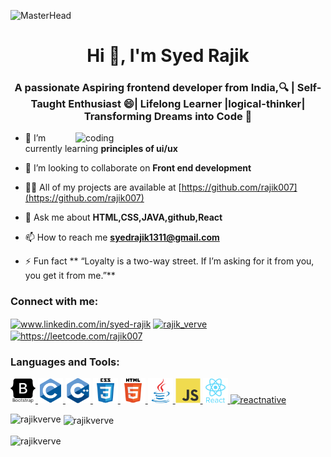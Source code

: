 ![MasterHead](https://pbs.twimg.com/media/EfSnekYWkAEs6mu?format=jpg&name=900x900)
<h1 align="center">Hi 👋, I'm Syed Rajik</h1>
<h3 align="center">A passionate Aspiring frontend developer from India,🔍 | Self-Taught Enthusiast 😄| Lifelong Learner |logical-thinker| Transforming Dreams into Code 🚀</h3>
<img align="right" alt="coding" width="400" src="https://camo.githubusercontent.com/19db51af5f90f1b152bc0b9078f5fe97053955be5074f03f17019c70345bdcdb/68747470733a2f2f6d69726f2e6d656469756d2e636f6d2f6d61782f313336302f302a37513379765349765f7430696f4a2d5a2e676966">


- 🌱 I’m currently learning **principles of ui/ux**

- 👯 I’m looking to collaborate on **Front end development**

- 👨‍💻 All of my projects are available at [https://github.com/rajik007](https://github.com/rajik007)

- 💬 Ask me about **HTML,CSS,JAVA,github,React**

- 📫 How to reach me **syedrajik1311@gmail.com**

- ⚡ Fun fact ** “Loyalty is a two-way street. If I’m asking for it from you, you get it from me.”**

<h3 align="left">Connect with me:</h3>
<p align="left">
<a href="https://linkedin.com/in/www.linkedin.com/in/syed-rajik" target="blank"><img align="center" src="https://raw.githubusercontent.com/rahuldkjain/github-profile-readme-generator/master/src/images/icons/Social/linked-in-alt.svg" alt="www.linkedin.com/in/syed-rajik" height="30" width="40" /></a>
<a href="https://instagram.com/rajik_verve" target="blank"><img align="center" src="https://raw.githubusercontent.com/rahuldkjain/github-profile-readme-generator/master/src/images/icons/Social/instagram.svg" alt="rajik_verve" height="30" width="40" /></a>
<a href="https://www.leetcode.com/https://leetcode.com/rajik007" target="blank"><img align="center" src="https://raw.githubusercontent.com/rahuldkjain/github-profile-readme-generator/master/src/images/icons/Social/leet-code.svg" alt="https://leetcode.com/rajik007" height="30" width="40" /></a>
</p>

<h3 align="left">Languages and Tools:</h3>
<p align="left"> <a href="https://getbootstrap.com" target="_blank" rel="noreferrer"> <img src="https://raw.githubusercontent.com/devicons/devicon/master/icons/bootstrap/bootstrap-plain-wordmark.svg" alt="bootstrap" width="40" height="40"/> </a> <a href="https://www.cprogramming.com/" target="_blank" rel="noreferrer"> <img src="https://raw.githubusercontent.com/devicons/devicon/master/icons/c/c-original.svg" alt="c" width="40" height="40"/> </a> <a href="https://www.w3schools.com/cpp/" target="_blank" rel="noreferrer"> <img src="https://raw.githubusercontent.com/devicons/devicon/master/icons/cplusplus/cplusplus-original.svg" alt="cplusplus" width="40" height="40"/> </a> <a href="https://www.w3schools.com/css/" target="_blank" rel="noreferrer"> <img src="https://raw.githubusercontent.com/devicons/devicon/master/icons/css3/css3-original-wordmark.svg" alt="css3" width="40" height="40"/> </a> <a href="https://www.w3.org/html/" target="_blank" rel="noreferrer"> <img src="https://raw.githubusercontent.com/devicons/devicon/master/icons/html5/html5-original-wordmark.svg" alt="html5" width="40" height="40"/> </a> <a href="https://www.java.com" target="_blank" rel="noreferrer"> <img src="https://raw.githubusercontent.com/devicons/devicon/master/icons/java/java-original.svg" alt="java" width="40" height="40"/> </a> <a href="https://developer.mozilla.org/en-US/docs/Web/JavaScript" target="_blank" rel="noreferrer"> <img src="https://raw.githubusercontent.com/devicons/devicon/master/icons/javascript/javascript-original.svg" alt="javascript" width="40" height="40"/> </a> <a href="https://reactjs.org/" target="_blank" rel="noreferrer"> <img src="https://raw.githubusercontent.com/devicons/devicon/master/icons/react/react-original-wordmark.svg" alt="react" width="40" height="40"/> </a> <a href="https://reactnative.dev/" target="_blank" rel="noreferrer"> <img src="https://reactnative.dev/img/header_logo.svg" alt="reactnative" width="40" height="40"/> </a> </p>

<p><img align="left" src="https://github-readme-stats.vercel.app/api/top-langs?username=rajik007&show_icons=true&locale=en&layout=compact" alt="rajikverve" /></p>

<p>&nbsp;<img align="center" src="https://github-readme-stats.vercel.app/api?username=rajik007&show_icons=true&locale=en" alt="rajikverve" /></p>

<p><img align="center" src="https://github-readme-streak-stats.herokuapp.com/?user=rajik007&" alt="rajikverve" /></p>
